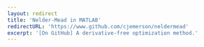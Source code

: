 ```yaml
---
layout: redirect
title: 'Nelder-Mead in MATLAB'
redirectURL: 'https://www.github.com/cjemerson/neldermead'
excerpt: '[On GitHub] A derivative-free optimization method.'
---
```

